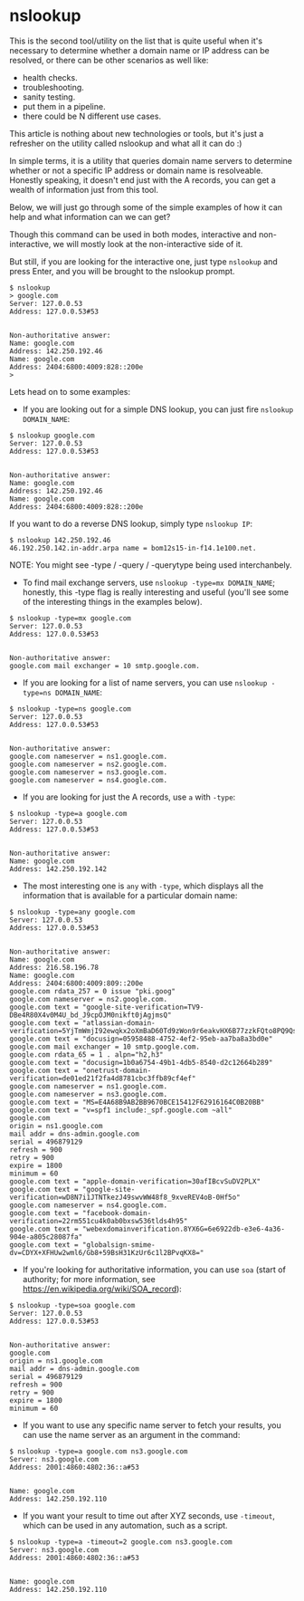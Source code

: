 # nslookup #


This is the second tool/utility on the list that is quite useful when it's necessary to determine whether a domain name or IP address can be resolved, or there can be other scenarios as well like:

- health checks.
- troubleshooting.
- sanity testing.
- put them in a pipeline.
- there could be N different use cases.


This article is nothing about new technologies or tools, but it's just a refresher on the utility called nslookup and what all it can do :)


In simple terms, it is a utility that queries domain name servers to determine whether or not a specific IP address or domain name is resolveable. Honestly speaking, it doesn't end just with the A records, you can get a wealth of information just from this tool.


Below, we will just go through some of the simple examples of how it can help and what information can we can get?


Though this command can be used in both modes, interactive and non-interactive, we will mostly look at the non-interactive side of it.


But still, if you are looking for the interactive one, just type `nslookup` and press Enter, and you will be brought to the nslookup prompt.


```
$ nslookup
> google.com
Server: 127.0.0.53
Address: 127.0.0.53#53


Non-authoritative answer:
Name: google.com
Address: 142.250.192.46
Name: google.com
Address: 2404:6800:4009:828::200e
>
```


Lets head on to some examples:


- If you are looking out for a simple DNS lookup, you can just fire `nslookup DOMAIN_NAME`:
```
$ nslookup google.com
Server: 127.0.0.53
Address: 127.0.0.53#53


Non-authoritative answer:
Name: google.com
Address: 142.250.192.46
Name: google.com
Address: 2404:6800:4009:828::200e
```


If you want to do a reverse DNS lookup, simply type `nslookup IP`:
```
$ nslookup 142.250.192.46
46.192.250.142.in-addr.arpa name = bom12s15-in-f14.1e100.net.
```


NOTE: You might see -type / -query / -querytype being used interchanbely.


- To find mail exchange servers, use `nslookup -type=mx DOMAIN_NAME`; honestly, this -type flag is really interesting and useful (you'll see some of the interesting things in the examples below).
```
$ nslookup -type=mx google.com
Server: 127.0.0.53
Address: 127.0.0.53#53


Non-authoritative answer:
google.com mail exchanger = 10 smtp.google.com.
```


- If you are looking for a list of name servers, you can use `nslookup -type=ns DOMAIN_NAME`:
```
$ nslookup -type=ns google.com
Server: 127.0.0.53
Address: 127.0.0.53#53


Non-authoritative answer:
google.com nameserver = ns1.google.com.
google.com nameserver = ns2.google.com.
google.com nameserver = ns3.google.com.
google.com nameserver = ns4.google.com.
```


- If you are looking for just the A records, use `a` with `-type`:
```
$ nslookup -type=a google.com
Server: 127.0.0.53
Address: 127.0.0.53#53


Non-authoritative answer:
Name: google.com
Address: 142.250.192.142
```


- The most interesting one is `any` with `-type`, which displays all the information that is available for a particular domain name:
```
$ nslookup -type=any google.com
Server: 127.0.0.53
Address: 127.0.0.53#53


Non-authoritative answer:
Name: google.com
Address: 216.58.196.78
Name: google.com
Address: 2404:6800:4009:809::200e
google.com rdata_257 = 0 issue "pki.goog"
google.com nameserver = ns2.google.com.
google.com text = "google-site-verification=TV9-DBe4R80X4v0M4U_bd_J9cpOJM0nikft0jAgjmsQ"
google.com text = "atlassian-domain-verification=5YjTmWmjI92ewqkx2oXmBaD60Td9zWon9r6eakvHX6B77zzkFQto8PQ9QsKnbf4I"
google.com text = "docusign=05958488-4752-4ef2-95eb-aa7ba8a3bd0e"
google.com mail exchanger = 10 smtp.google.com.
google.com rdata_65 = 1 . alpn="h2,h3"
google.com text = "docusign=1b0a6754-49b1-4db5-8540-d2c12664b289"
google.com text = "onetrust-domain-verification=de01ed21f2fa4d8781cbc3ffb89cf4ef"
google.com nameserver = ns1.google.com.
google.com nameserver = ns3.google.com.
google.com text = "MS=E4A68B9AB2BB9670BCE15412F62916164C0B20BB"
google.com text = "v=spf1 include:_spf.google.com ~all"
google.com
origin = ns1.google.com
mail addr = dns-admin.google.com
serial = 496879129
refresh = 900
retry = 900
expire = 1800
minimum = 60
google.com text = "apple-domain-verification=30afIBcvSuDV2PLX"
google.com text = "google-site-verification=wD8N7i1JTNTkezJ49swvWW48f8_9xveREV4oB-0Hf5o"
google.com nameserver = ns4.google.com.
google.com text = "facebook-domain-verification=22rm551cu4k0ab0bxsw536tlds4h95"
google.com text = "webexdomainverification.8YX6G=6e6922db-e3e6-4a36-904e-a805c28087fa"
google.com text = "globalsign-smime-dv=CDYX+XFHUw2wml6/Gb8+59BsH31KzUr6c1l2BPvqKX8="
```


- If you're looking for authoritative information, you can use `soa` (start of authority; for more information, see https://en.wikipedia.org/wiki/SOA_record):
```
$ nslookup -type=soa google.com
Server: 127.0.0.53
Address: 127.0.0.53#53


Non-authoritative answer:
google.com
origin = ns1.google.com
mail addr = dns-admin.google.com
serial = 496879129
refresh = 900
retry = 900
expire = 1800
minimum = 60
```


- If you want to use any specific name server to fetch your results, you can use the name server as an argument in the command:
```
$ nslookup -type=a google.com ns3.google.com
Server: ns3.google.com
Address: 2001:4860:4802:36::a#53


Name: google.com
Address: 142.250.192.110
```


- If you want your result to time out after XYZ seconds, use `-timeout`, which can be used in any automation, such as a script.
```
$ nslookup -type=a -timeout=2 google.com ns3.google.com
Server: ns3.google.com
Address: 2001:4860:4802:36::a#53


Name: google.com
Address: 142.250.192.110
```
